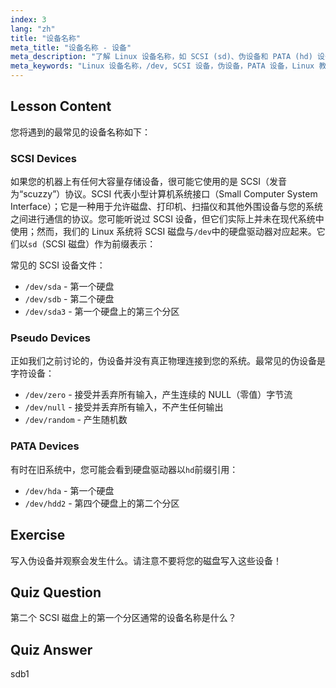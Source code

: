 ```yaml
---
index: 3
lang: "zh"
title: "设备名称"
meta_title: "设备名称 - 设备"
meta_description: "了解 Linux 设备名称，如 SCSI (sd)、伪设备和 PATA (hd) 设备。通过这份适合初学者的指南，理解/dev/sda、/dev/null 等。"
meta_keywords: "Linux 设备名称，/dev, SCSI 设备，伪设备，PATA 设备，Linux 教程，Linux 入门，设备文件"
---
```


## Lesson Content

您将遇到的最常见的设备名称如下：

### SCSI Devices

如果您的机器上有任何大容量存储设备，很可能它使用的是 SCSI（发音为“scuzzy”）协议。SCSI 代表小型计算机系统接口（Small Computer System Interface）；它是一种用于允许磁盘、打印机、扫描仪和其他外围设备与您的系统之间进行通信的协议。您可能听说过 SCSI 设备，但它们实际上并未在现代系统中使用；然而，我们的 Linux 系统将 SCSI 磁盘与`/dev`中的硬盘驱动器对应起来。它们以`sd`（SCSI 磁盘）作为前缀表示：

常见的 SCSI 设备文件：

- `/dev/sda` - 第一个硬盘
- `/dev/sdb` - 第二个硬盘
- `/dev/sda3` - 第一个硬盘上的第三个分区

### Pseudo Devices

正如我们之前讨论的，伪设备并没有真正物理连接到您的系统。最常见的伪设备是字符设备：

- `/dev/zero` - 接受并丢弃所有输入，产生连续的 NULL（零值）字节流
- `/dev/null` - 接受并丢弃所有输入，不产生任何输出
- `/dev/random` - 产生随机数

### PATA Devices

有时在旧系统中，您可能会看到硬盘驱动器以`hd`前缀引用：

- `/dev/hda` - 第一个硬盘
- `/dev/hdd2` - 第四个硬盘上的第二个分区

## Exercise

写入伪设备并观察会发生什么。请注意不要将您的磁盘写入这些设备！

## Quiz Question

第二个 SCSI 磁盘上的第一个分区通常的设备名称是什么？

## Quiz Answer

sdb1
